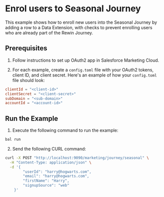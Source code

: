 # Enrol users to Seasonal Journey 

This example shows how to enroll new users into the Seasonal Journey by adding a row to a Data Extension, with checks to prevent enrolling users who are already part of the Rewin Journey.

## Prerequisites

1. Follow instructions to set up OAuth2 app in Salesforce Marketing Cloud.

2. For each example, create a `config.toml` file with your OAuth2 tokens, client ID, and client secret. Here's an example of how your `config.toml` file should look:
```toml
clientId = "<client-id>"
clientSecret = "<client-secret>"
subDomain = "<sub-domain>"
accountId = "<account-id>"
```

## Run the Example

1. Execute the following command to run the example:

```bash
bal run
```

2. Send the following CURL command:

```bash
curl -X POST "http://localhost:9090/marketing/journey/seasonal" \
  -H "Content-Type: application/json" \
  -d '{
        "userId": "harry@hogwarts.com",
        "email": "harry@hogwarts.com",
        "firstName": "Harry",
        "signupSource": "web"
    }'
```
